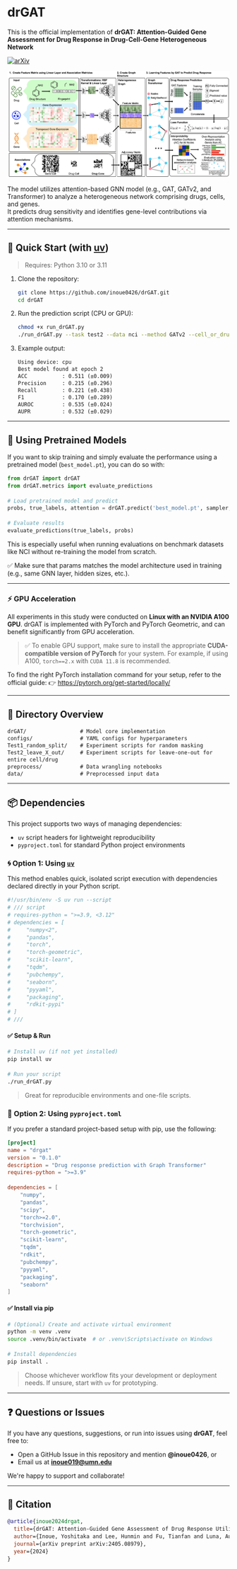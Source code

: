 # drGAT

This is the official implementation of **drGAT: Attention-Guided Gene Assessment for Drug Response in Drug-Cell-Gene Heterogeneous Network**

[![arXiv](https://img.shields.io/badge/arXiv-2405.08979-b31b1b.svg)](https://arxiv.org/abs/2405.08979)

![](Figs/Fig1.png)

The model utilizes attention-based GNN model (e.g., GAT, GATv2, and Transformer) to analyze a heterogeneous network comprising drugs, cells, and genes.\
It predicts drug sensitivity and identifies gene-level contributions via attention mechanisms.

---

## 🚀 Quick Start (with [uv](https://github.com/astral-sh/uv))

> Requires: Python 3.10 or 3.11

1. Clone the repository:

   ```bash
   git clone https://github.com/inoue0426/drGAT.git
   cd drGAT
   ```

2. Run the prediction script (CPU or GPU):

   ```bash
   chmod +x run_drGAT.py
   ./run_drGAT.py --task test2 --data nci --method GATv2 --cell_or_drug cell
   ```

3. Example output:

   ```
   Using device: cpu
   Best model found at epoch 2
   ACC           : 0.511 (±0.009)
   Precision     : 0.215 (±0.296)
   Recall        : 0.221 (±0.438)
   F1            : 0.170 (±0.289)
   AUROC         : 0.535 (±0.024)
   AUPR          : 0.532 (±0.029)
   ```

---

## 🧠 Using Pretrained Models

If you want to skip training and simply evaluate the performance using a pretrained model (`best_model.pt`), you can do so with:

```python
from drGAT import drGAT
from drGAT.metrics import evaluate_predictions

# Load pretrained model and predict
probs, true_labels, attention = drGAT.predict('best_model.pt', sampler, params)

# Evaluate results
evaluate_predictions(true_labels, probs)
```

This is especially useful when running evaluations on benchmark datasets like NCI without re-training the model from scratch.

✅ Make sure that params matches the model architecture used in training (e.g., same GNN layer, hidden sizes, etc.).

---

### ⚡️ GPU Acceleration

All experiments in this study were conducted on **Linux with an NVIDIA A100 GPU**.
drGAT is implemented with PyTorch and PyTorch Geometric, and can benefit significantly from GPU acceleration.

> ✅ To enable GPU support, make sure to install the appropriate **CUDA-compatible version of PyTorch** for your system.
> For example, if using A100, `torch==2.x` with `CUDA 11.8` is recommended.

To find the right PyTorch installation command for your setup, refer to the official guide:
👉 https://pytorch.org/get-started/locally/

---

## 📁 Directory Overview

```
drGAT/                 # Model core implementation
configs/               # YAML configs for hyperparameters
Test1_random_split/    # Experiment scripts for random masking
Test2_leave_X_out/     # Experiment scripts for leave-one-out for entire cell/drug
preprocess/            # Data wrangling notebooks
data/                  # Preprocessed input data
```

---

## 📦 Dependencies

This project supports two ways of managing dependencies:

- `uv` script headers for lightweight reproducibility
- `pyproject.toml` for standard Python project environments

### 🌀 Option 1: Using [`uv`](https://github.com/astral-sh/uv)

This method enables quick, isolated script execution with dependencies declared directly in your Python script.

```python
#!/usr/bin/env -S uv run --script
# /// script
# requires-python = ">=3.9, <3.12"
# dependencies = [
#     "numpy<2",
#     "pandas",
#     "torch",
#     "torch-geometric",
#     "scikit-learn",
#     "tqdm",
#     "pubchempy",
#     "seaborn",
#     "pyyaml",
#     "packaging",
#     "rdkit-pypi"
# ]
# ///
```

#### ✅ Setup & Run

```bash
# Install uv (if not yet installed)
pip install uv

# Run your script
./run_drGAT.py
```

> Great for reproducible environments and one-file scripts.

### 🧰 Option 2: Using `pyproject.toml`

If you prefer a standard project-based setup with pip, use the following:

```toml
[project]
name = "drgat"
version = "0.1.0"
description = "Drug response prediction with Graph Transformer"
requires-python = ">=3.9"

dependencies = [
    "numpy",
    "pandas",
    "scipy",
    "torch>=2.0",
    "torchvision",
    "torch-geometric",
    "scikit-learn",
    "tqdm",
    "rdkit",
    "pubchempy",
    "pyyaml",
    "packaging",
    "seaborn"
]
```

#### ✅ Install via pip

```bash
# (Optional) Create and activate virtual environment
python -m venv .venv
source .venv/bin/activate  # or .venv\Scripts\activate on Windows

# Install dependencies
pip install .
```

> Choose whichever workflow fits your development or deployment needs. If unsure, start with `uv` for prototyping.

---

## ❓ Questions or Issues

If you have any questions, suggestions, or run into issues using **drGAT**,
feel free to:

- Open a GitHub Issue in this repository and mention **@inoue0426**, or
- Email us at **inoue019@umn.edu**

We're happy to support and collaborate!

---

## 📖 Citation

```bibtex
@article{inoue2024drgat,
  title={drGAT: Attention-Guided Gene Assessment of Drug Response Utilizing a Drug-Cell-Gene Heterogeneous Network},
  author={Inoue, Yoshitaka and Lee, Hunmin and Fu, Tianfan and Luna, Augustin},
  journal={arXiv preprint arXiv:2405.08979},
  year={2024}
}
```
